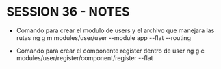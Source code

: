 # SESSION 36 - NOTES

- Comando para crear el modulo de users y el archivo que manejara las rutas
ng g m modules/user/user --module app --flat --routing

- Comando para crear el componente register dentro de user
ng g c modules/user/register/component/register --flat